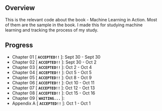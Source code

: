 ## Overview
This is the relevant code about the book - Machine Learning in Action. Most of them are the sample in the book. I made this for studying machine learning and tracking the process of my study.

## Progress
* Chapter 01 [ **`ACCEPTED!!`** ]: Sept 30 - Sept 30
* Chapter 02 [ **`ACCEPTED!!`** ]: Sept 30 - Oct 2
* Chapter 03 [ **`ACCEPTED!!`** ]: Oct 2 - Oct 4
* Chapter 04 [ **`ACCEPTED!!`** ]: Oct 5 - Oct 5
* Chapter 05 [ **`ACCEPTED!!`** ]: Oct 8 - Oct 9
* Chapter 06 [ **`ACCEPTED!!`** ]: Oct 10 - Oct 11
* Chapter 07 [ **`ACCEPTED!!`** ]: Oct 12 - Oct 13
* Chapter 08 [ **`ACCEPTED!!`** ]: Oct 15 - Oct 16
* Chapter 09 [ **`WAITING...`** ]:
* Appendix A [ **`ACCEPTED!!`** ]: Oct 1 - Oct 1
